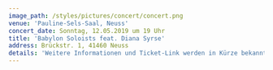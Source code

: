 ```yaml
---
image_path: /styles/pictures/concert/concert.png
venue: 'Pauline-Sels-Saal, Neuss'
concert_date: Sonntag, 12.05.2019 um 19 Uhr 
title: 'Babylon Soloists feat. Diana Syrse'
address: Brückstr. 1, 41460 Neuss
details: 'Weitere Informationen und Ticket-Link werden in Kürze bekannt gegeben'
---
```

